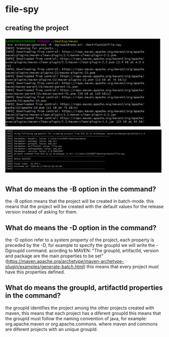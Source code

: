 # file-spy

## creating the project 
![captura](maven.PNG)

## What do means the -B option in the command?
the -B option means that the project will be created in batch-mode.
this means that the project will be created with the default values for the release version instead of asking for them.

## What do means the -D option in the command?
the -D option refer to a system property of the project, each property is preceded by the -D, 
for example to specify the groupId we will write the -DgroupId command.
acording to MAVEN: "The groupId, artifactId, version and package are the main properties to be set" (https://maven.apache.org/archetype/maven-archetype-plugin/examples/generate-batch.html)
this means that every project must have this properties defined.
## What do means the groupId, artifactId properties in the command?
the groupId identifies the project among the other projects created with maven, this means that each project has a diferent groupId
this means that the groupId must follow the naming convention of java, for example: org.apache.maven or org.apache.commons.
where maven and commons are diferent projects with an unique groupId.


